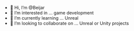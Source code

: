 - 👋 Hi, I’m @Beijar
- 👀 I’m interested in ... game development
- 🌱 I’m currently learning ... Unreal
- 💞️ I’m looking to collaborate on ... Unreal or Unity projects

<!---
Beijar/Beijar is a ✨ special ✨ repository because its `README.md` (this file) appears on your GitHub profile.
You can click the Preview link to take a look at your changes.
--->
